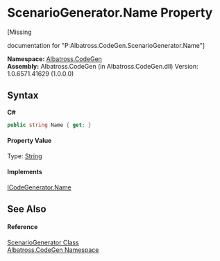 # ScenarioGenerator.Name Property 
 

\[Missing <summary> documentation for "P:Albatross.CodeGen.ScenarioGenerator.Name"\]

**Namespace:**&nbsp;<a href="15cf6e12-be6a-9747-9980-acf9dcacbf1a">Albatross.CodeGen</a><br />**Assembly:**&nbsp;Albatross.CodeGen (in Albatross.CodeGen.dll) Version: 1.0.6571.41629 (1.0.0.0)

## Syntax

**C#**<br />
``` C#
public string Name { get; }
```


#### Property Value
Type: <a href="http://msdn2.microsoft.com/en-us/library/s1wwdcbf" target="_blank">String</a>

#### Implements
<a href="8c4569a6-c59a-ab46-2d1e-d6921fe97218">ICodeGenerator.Name</a><br />

## See Also


#### Reference
<a href="942ea113-5d14-b857-579c-c78ff75bb6cd">ScenarioGenerator Class</a><br /><a href="15cf6e12-be6a-9747-9980-acf9dcacbf1a">Albatross.CodeGen Namespace</a><br />